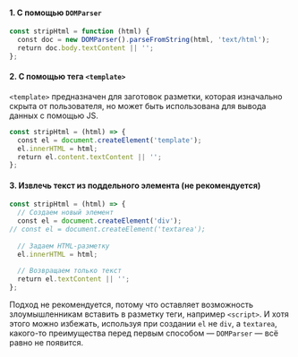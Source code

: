 #### 1\. С помощью `DOMParser`

```js
const stripHtml = function (html) {
  const doc = new DOMParser().parseFromString(html, 'text/html');
  return doc.body.textContent || '';
};
```

#### 2\. С помощью тега `<template>`

`<template>` предназначен для заготовок разметки, которая изначально скрыта от пользователя, но может быть использована для вывода данных с помощью JS.

```js
const stripHtml = (html) => {
  const el = document.createElement('template');
  el.innerHTML = html;
  return el.content.textContent || '';
};
```

#### 3\. Извлечь текст из поддельного элемента (не рекомендуется)

```js
const stripHtml = (html) => {
  // Создаем новый элемент
  const el = document.createElement('div');
// const el = document.createElement('textarea');
  
  // Задаем HTML-разметку
  el.innerHTML = html;
  
  // Возвращаем только текст
  return el.textContent || '';
};
```

Подход не рекомендуется, потому что оставляет возможность злоумышленникам вставить в разметку теги, например `<script>`. И хотя этого можно избежать, используя при создании `el` не `div`, а `textarea`, какого-то преимущества перед первым способом — `DOMParser` — всё равно не появится.
